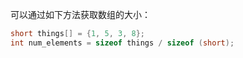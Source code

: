 可以通过如下方法获取数组的大小：

```cpp
short things[] = {1, 5, 3, 8};
int num_elements = sizeof things / sizeof (short);
```

